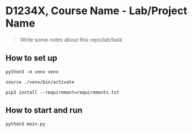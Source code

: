 # D1234X, Course Name - Lab/Project Name

> Write some notes about this repo/lab/task

## How to set up

```shell
python3 -m venv venv 

source ./venv/bin/activate

pip3 install --requirement=requirements.txt
```

## How to start and run

```shell
python3 main.py
```
